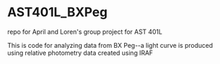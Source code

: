 # AST401L_BXPeg
repo for April and Loren's group project for AST 401L

This is code for analyzing data from BX Peg--a light curve is produced using relative photometry data created using IRAF 
